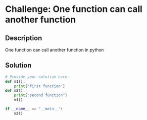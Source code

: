 # Challenge: One function can call another function

## Description

One function can call another function in python

## Solution

```python
# Provide your solution here.
def m1():
    print("first function")
def m2():
    print("second function")
    m1()

if __name__ == "__main__":
    m2()

